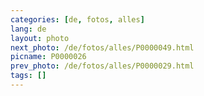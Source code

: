 ```yaml
---
categories: [de, fotos, alles]
lang: de
layout: photo
next_photo: /de/fotos/alles/P0000049.html
picname: P0000026
prev_photo: /de/fotos/alles/P0000029.html
tags: []
---
```

